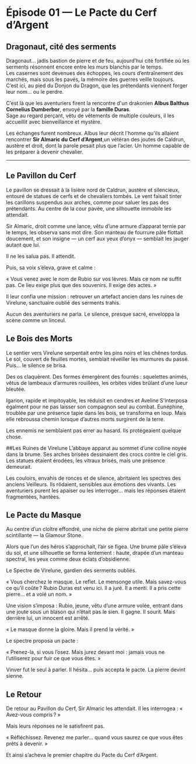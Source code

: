 # Épisode 01 — Le Pacte du Cerf d’Argent

## Dragonaut, cité des serments

Dragonaut… jadis bastion de pierre et de feu, aujourd’hui cité fortifiée où les serments résonnent encore entre les murs blanchis par le temps.  
Les casernes sont devenues des échoppes, les cours d’entraînement des marchés, mais sous les pavés, la mémoire des guerres veille toujours.  
C’est ici, au pied du Donjon du Dragon, que les prétendants viennent forger leur nom… ou le perdre.

C’est là que les aventuriers firent la rencontre d'un drakonien **Albus Balthus Cornelius Dumberbor**, envoyé par la **famille Duras**.  
Sage au regard perçant, vêtu de vêtements de multiple couleurs, il les accueillit avec bienveillance et mystère.

Les échanges furent nombreux. Albus leur décrit l'homme qu'ils allaient rencontrer **Sir Almaric du Cerf d’Argent**,un vétéran des joutes de Caldrun, austère et droit, dont la parole pesait plus que l’acier. Un homme capable de les préparer à devenir chevalier.  

---

## Le Pavillon du Cerf
Le pavillon se dressait à la lisière nord de Caldrun, austère et silencieux, entouré de statues de cerfs et de chevaliers tombés. Le vent faisait tinter les carillons suspendus aux arches, comme pour saluer les pas des prétendants. Au centre de la cour pavée, une silhouette immobile les attendait.

Sir Almaric, droit comme une lance, vêtu d’une armure d’apparat ternie par le temps, les observa sans mot dire. Son manteau de fourrure pâle flottait doucement, et son insigne — un cerf aux yeux d’onyx — semblait les jauger autant que lui.

Il ne les salua pas. Il attendit.

Puis, sa voix s’éleva, grave et calme :

« Vous venez avec le nom de Rubio sur vos lèvres. Mais ce nom ne suffit pas. Ce lieu exige plus que des souvenirs. Il exige des actes. »

Il leur confia une mission : retrouver un artefact ancien dans les ruines de Virelune, sanctuaire oublié des serments trahis.

Aucun des aventuriers ne parla. Le silence, presque sacré, enveloppa la scène comme un linceul.

## Le Bois des Morts
Le sentier vers Virelune serpentait entre les pins noirs et les chênes tordus. Le sol, couvert de feuilles mortes, semblait réveiller les murmures du passé. Puis… le silence se brisa.

Des os claquèrent. Des formes émergèrent des fourrés : squelettes animés, vêtus de lambeaux d’armures rouillées, les orbites vides brûlant d’une lueur bleutée.

Igarion, rapide et impitoyable, les réduisit en cendres et Aveline S'interposa égalment pour ne pas laisser son compagnon seul au combat. Eunéphine, troublée par une présence tapie dans les bois, se transforma en loup. Mais elle rebroussa chemin lorsque d’autres morts surgirent de la terre.

Les ennemis ne semblaient pas errer au hasard. Ils protégeaient quelque chose.

##Les Ruines de Virelune
L’abbaye apparut au sommet d’une colline noyée dans la brume. Ses arches brisées dessinaient des crocs contre le ciel gris. Les statues étaient érodées, les vitraux brisés, mais une présence demeurait.

Les couloirs, envahis de ronces et de silence, abritaient les spectres des anciens Veilleurs. Ils rôdaient, sensibles aux émotions des vivants. Les aventuriers purent les apaiser ou les interroger… mais les réponses étaient fragmentées, hantées.

## Le Pacte du Masque
Au centre d’un cloître effondré, une niche de pierre abritait une petite pierre scintillante — la Glamour Stone.

Alors que l’un des héros s’approchait, l’air se figea. Une brume pâle s’éleva du sol, et une silhouette se forma lentement : haute, drapée d’un manteau spectral, les yeux comme deux éclats d’obsidienne.

Le Spectre de Virelune, gardien des serments oubliés.

« Vous cherchez le masque. Le reflet. Le mensonge utile. Mais savez-vous ce qu’il coûte ? Rubio Duras est venu ici. Il a juré. Il a menti. Il a pris cette pierre… et a volé un nom. »

Une vision s’imposa : Rubio, jeune, vêtu d’une armure volée, entrant dans une joute sous un blason qui n’était pas le sien. Il gagne. Il sourit. Mais derrière lui, un innocent est arrêté.

« Le masque donne la gloire. Mais il prend la vérité. »

Le spectre proposa un pacte :

« Prenez-la, si vous l’osez. Mais jurez devant moi : jamais vous ne l’utiliserez pour fuir ce que vous êtes. »

Vinver fut le seul à parler. Il hésita… puis accepta le pacte. La pierre devint sienne.

## Le Retour
De retour au Pavillon du Cerf, Sir Almaric les attendait. Il les interrogea : « Avez-vous compris ? »

Mais leurs réponses ne le satisfirent pas.

« Réfléchissez. Revenez me parler… quand vous saurez ce que vous êtes prêts à devenir. »

Et ainsi s’acheva le premier chapitre du Pacte du Cerf d’Argent.
